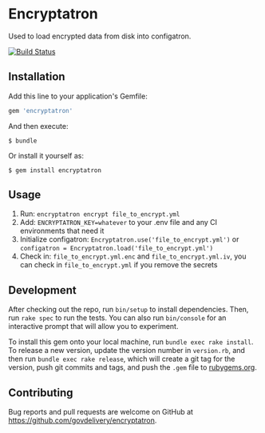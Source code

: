 # Encryptatron

Used to load encrypted data from disk into configatron.

[![Build Status](https://travis-ci.org/govdelivery/encryptatron.svg?branch=master)](https://travis-ci.org/govdelivery/encryptatron)

## Installation

Add this line to your application's Gemfile:

```ruby
gem 'encryptatron'
```

And then execute:

    $ bundle

Or install it yourself as:

    $ gem install encryptatron

## Usage

1. Run: `encryptatron encrypt file_to_encrypt.yml`
2. Add: `ENCRYPTATRON_KEY=whatever` to your .env file and any CI environments that need it
3. Initialize configatron: `Encryptatron.use('file_to_encrypt.yml')` or `configatron = Encryptatron.load('file_to_encrypt.yml')`
4. Check in: `file_to_encrypt.yml.enc` and `file_to_encrypt.yml.iv`, you can check in `file_to_encrypt.yml` if you remove the secrets

## Development

After checking out the repo, run `bin/setup` to install dependencies. Then, run `rake spec` to run the tests. You can also run `bin/console` for an interactive prompt that will allow you to experiment.

To install this gem onto your local machine, run `bundle exec rake install`. To release a new version, update the version number in `version.rb`, and then run `bundle exec rake release`, which will create a git tag for the version, push git commits and tags, and push the `.gem` file to [rubygems.org](https://rubygems.org).

## Contributing

Bug reports and pull requests are welcome on GitHub at https://github.com/govdelivery/encryptatron.
